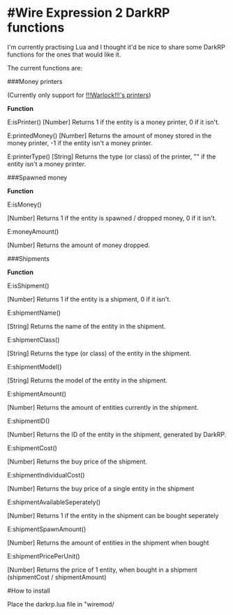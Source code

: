 #Wire Expression 2 DarkRP functions
====================================
I'm currently practising Lua and I thought it'd be nice to share some DarkRP functions for the ones that would like it.


The current functions are:

###Money printers

(Currently only support for [!!!Warlock!!!'s printers](http://steamcommunity.com/sharedfiles/filedetails/?id=105620182))

__Function__

E:isPrinter()
[Number] Returns 1 if the entity is a money printer, 0 if it isn't.

E:printedMoney()
[Number] Returns the amount of money stored in the money printer, -1 if the entity isn't a money printer.

E:printerType()
[String] Returns the type (or class) of the printer, "" if the entity isn't a money printer.

###Spawned money

__Function__

E:isMoney()

[Number] Returns 1 if the entity is spawned / dropped money, 0 if it isn't.


E:moneyAmount()

[Number] Returns the amount of money dropped.


###Shipments

__Function__

E:isShipment()

[Number] Returns 1 if the entity is a shipment, 0 if it isn't.


E:shipmentName()

[String] Returns the name of the entity in the shipment.


E:shipmentClass()

[String] Returns the type (or class) of the entity in the shipment.


E:shipmentModel()

[String] Returns the model of the entity in the shipment.


E:shipmentAmount()

[Number] Returns the amount of entities currently in the shipment.


E:shipmentID()

[Number] Returns the ID of the entity in the shipment, generated by DarkRP.


E:shipmentCost()

[Number] Returns the buy price of the shipment.


E:shipmentIndividualCost()

[Number] Returns the buy price of a single entity in the shipment


E:shipmentAvailableSeperately() 

[Number] Returns 1 if the entity in the shipment can be bought seperately


E:shipmentSpawnAmount()

[Number] Returns the amount of entities in the shipment when bought


E:shipmentPricePerUnit()

[Number] Returns the price of 1 entity, when bought in a shipment (shipmentCost / shipmentAmount)


#How to install

Place the darkrp.lua file in "wiremod/
